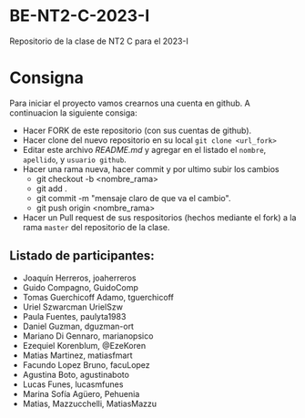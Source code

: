 # BE-NT2-C-2023-I

Repositorio de la clase de NT2 C para el 2023-I

# Consigna

Para iniciar el proyecto vamos crearnos una cuenta en github. A continuacion la siguiente consiga:

- Hacer FORK de este repositorio (con sus cuentas de github).
- Hacer clone del nuevo repositorio en su local `git clone <url_fork>`
- Editar este archivo _README.md_ y agregar en el listado el `nombre`, `apellido`, y `usuario github`.
- Hacer una rama nueva, hacer commit y por ultimo subir los cambios
  - git checkout -b <nombre_rama>
  - git add .
  - git commit -m "mensaje claro de que va el cambio".
  - git push origin <nombre_rama>
- Hacer un Pull request de sus respositorios (hechos mediante el fork) a la rama `master` del repositorio de la clase.

## Listado de participantes:

- Joaquín Herreros, joaherreros
- Guido Compagno, GuidoComp
- Tomas Guerchicoff Adamo, tguerchicoff
- Uriel Szwarcman UrielSzw
- Paula Fuentes, paulyta1983 
- Daniel Guzman, dguzman-ort
- Mariano Di Gennaro, marianopsico
- Ezequiel Korenblum, @EzeKoren
- Matias Martinez, matiasfmart
- Facundo Lopez Bruno, facuLopez
- Agustina Boto, agustinaboto
- Lucas Funes, lucasmfunes
- Marina Sofía Agüero, Pehuenia
- Matias, Mazzucchelli, MatiasMazzu
